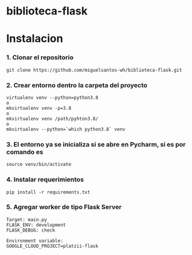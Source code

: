 # biblioteca-flask

# Instalacion

### 1. Clonar el repositorio
    git clone https://github.com/miguelsantos-wh/biblioteca-flask.git

### 2. Crear entorno dentro la carpeta del proyecto
    virtualenv venv --python=python3.8
    o
    mkvirtualenv venv -p=3.8
    o
    mkvirtualenv venv /path/pyhton3.8/
    o
    mkvirtualenv --python=`which python3.8` venv

### 3. El entorno ya se inicializa si se abre en Pycharm, si es por comando es 
    source venv/bin/activate

### 4. Instalar requerimientos
    pip install -r requirements.txt

### 5. Agregar worker de tipo Flask Server
    Target: main.py
    FLASK_ENV: development
    FLASK_DEBUG: check
    
    Environment variable:
    GOOGLE_CLOUD_PROJECT=platzii-flask
